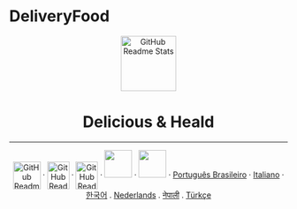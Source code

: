 # DeliveryFood
<p align="center">
<img width="100px" src="https://dbdzm869oupei.cloudfront.net/img/sticker/preview/33485.png" align="center" alt="GitHub Readme Stats" />
<h1 align="center">Delicious & Heald</h1>
<hr>
<p align="center">
    <img width="50px" height="50px"  src="https://upload.wikimedia.org/wikipedia/commons/thumb/6/61/HTML5_logo_and_wordmark.svg/1200px-HTML5_logo_and_wordmark.svg.png" align="center" alt="GitHub Readme Stats" />
    ·
    <img width="40px" height="50px"  src="https://upload.wikimedia.org/wikipedia/commons/thumb/d/d5/CSS3_logo_and_wordmark.svg/1200px-CSS3_logo_and_wordmark.svg.png" align="center" alt="GitHub Readme Stats" />
    ·
    <img width="40px" height="50px" src="https://upload.wikimedia.org/wikipedia/commons/thumb/d/d5/CSS3_logo_and_wordmark.svg/1200px-CSS3_logo_and_wordmark.svg.png" align="center" alt="GitHub Readme Stats" />
    ·
    <img width="50px" src="" />
    ·
    <img width="50px" src="" />
    ·
    <a href="/docs/readme_pt-BR.md">Português Brasileiro</a>
    ·
    <a href="/docs/readme_it.md">Italiano</a>
    ·
    <a href="/docs/readme_kr.md">한국어</a>
    .
    <a href="/docs/readme_nl.md">Nederlands</a>
    .
    <a href="/docs/readme_np.md">नेपाली</a>
    .
    <a href="/docs/readme_tr.md">Türkçe</a>
  </p>
</p>


</p>
